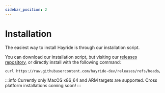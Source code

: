 ```yaml
---
sidebar_position: 2
---
```


# Installation

The easiest way to install Hayride is through our installation script.

You can download our installation script, but visiting our [releases repository](https://github.com/hayride-dev/releases/releases), or directly install with the following command:

```bash
curl https://raw.githubusercontent.com/hayride-dev/releases/refs/heads/main/install.sh -sSf | bash
```

:::info
Currently only MacOS x86_64 and ARM targets are supported. Cross platform installations coming soon!
:::
